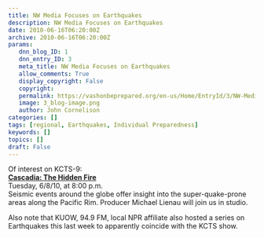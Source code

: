 ```yaml
---
title: NW Media Focuses on Earthquakes
description: NW Media Focuses on Earthquakes
date: 2010-06-16T06:20:00Z
archive: 2010-06-16T06:20:00Z
params:
   dnn_blog_ID: 1
   dnn_entry_ID: 3
   meta_title: NW Media Focuses on Earthquakes
   allow_comments: True
   display_copyright: False
   copyright: 
   permalink: https://vashonbeprepared.org/en-us/Home/EntryId/3/NW-Media-Focuses-on-Earthquakes
   image: 3_blog-image.png
   author: John Cornelison
categories: []
tags: [regional, Earthquakes, Individual Preparedness]
keywords: []
topics: []
draft: False
---
```


<p>Of interest on KCTS-9: <br />
<a href="http://app.bronto.com/public/?q=ulink&amp;fn=Link&amp;ssid=9943&amp;id=g6oyuoq4oz4winrmpxt7kqdfwu40l&amp;id2=b3v1j7ux63g8vj7hw15ui1iwlb6x4&amp;subscriber_id=cartoeqiwfiyekvcznjwlbbmdqbxbpk&amp;delivery_id=biytmngowngkiltikfkexoknksksbbj&amp;ceid=C7wD6AAAAAAAAAAAAAAFNH4o&amp;deid=C78D7gAAAAAAAAAAAAAAOKzd&amp;meid=C78D6wAAAAAAAAAAAAAABvq7&amp;ec=fe3040"><strong>Cascadia: The Hidden Fire</strong></a> <br />
Tuesday, 6/8/10, at 8:00 p.m. <br />
Seismic events around the globe offer insight into the super-quake-prone areas along the Pacific Rim. Producer Michael Lienau will join us in studio.</p>
<p>Also note that KUOW, 94.9 FM, local NPR affiliate also hosted a series on Earthquakes this last week to apparently coincide with the KCTS show.</p>
